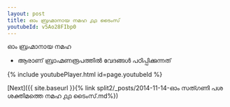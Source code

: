 ```yaml
---
layout: post
title: ഓം ബ്രഹ്മാനായ നമഹ ൧൧ ടൈംസ്
youtubeId: v5Ao28FIbp0
---
```

 
 
 ഓം ബ്രഹ്മാനായ നമഹ 
 
 -  ആരാണ് ബ്രാഹ്മണരൂപത്തിൽ വേദങ്ങൾ പഠിപ്പിക്കുന്നത് 
 
  
 
  
 
 
 
 
 
 


{% include youtubePlayer.html id=page.youtubeId %}
 
[Next]({{ site.baseurl }}{% link  split2/_posts/2014-11-14-ഓം സത്ഗണി പശ ശക്തിമത്തെ നമഹ ൧൧ ടൈംസ്.md%})
 
